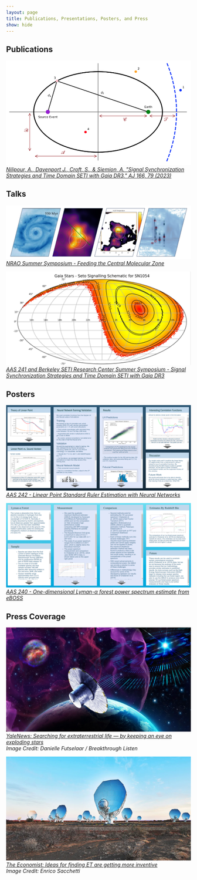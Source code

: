 ```yaml
---
layout: page
title: Publications, Presentations, Posters, and Press
show: hide
---
```


## Publications

[![SETI Ellipsoid](/images/setiEllipsoid.png "SETI Ellipsoid")](https://ui.adsabs.harvard.edu/abs/2023AJ....166...79N/abstract)
*[Nilipour, A., Davenport J., Croft, S., & Siemion, A. "Signal Synchronization Strategies and Time Domain SETI with Gaia DR3." AJ 166, 79 (2023)](https://ui.adsabs.harvard.edu/abs/2023AJ....166...79N/abstract)*


## Talks

[![Feeding the CMZ](/images/nraoTalk.png "Feeding the CMZ")](/files/NRAOFinalTalk.pdf)
*[NRAO Summer Symposium - Feeding the Central Molecular Zone](/files/NRAOFinalTalk.pdf)*

[![SETI Ellipsoid](/images/setiTalk.png "SETI Ellipsoid")](/files/AndyNilipourAAS241Presentation.pdf)
*[AAS 241 and Berkeley SETI Research Center Summer Symposium - Signal Synchronization Strategies and Time Domain SETI with Gaia DR3](/files/AndyNilipourAAS241Presentation.pdf)*

## Posters

[![Linear Point](/images/aas242lp.png "Linear Point")](https://aas242-aas.ipostersessions.com/Default.aspx?s=86-D2-09-E0-43-0F-A3-67-17-B4-3D-E5-79-17-B4-C2)
*[AAS 242 - Linear Point Standard Ruler Estimation with Neural Networks](https://aas242-aas.ipostersessions.com/Default.aspx?s=86-D2-09-E0-43-0F-A3-67-17-B4-3D-E5-79-17-B4-C2)*

[![Lyman-a](/images/aas240lymana.png "Lyman-a")](https://aas240-aas.ipostersessions.com/?s=7A-34-77-02-25-72-22-5C-15-06-27-65-0D-E9-5E-D2)
*[AAS 240 - One-dimensional Lyman-$\alpha$ forest power spectrum estimate from eBOSS](https://aas240-aas.ipostersessions.com/?s=7A-34-77-02-25-72-22-5C-15-06-27-65-0D-E9-5E-D2)*

## Press Coverage

[![SETI Ellipsoid](/images/seto_scheme.jpg "SETI Ellipsoid")](https://news.yale.edu/2023/07/31/searching-extraterrestrial-life-keeping-eye-exploding-stars)
*[YaleNews: Searching for extraterrestrial life — by keeping an eye on exploding stars](https://news.yale.edu/2023/07/31/searching-extraterrestrial-life-keeping-eye-exploding-stars)*  
*Image Credit: Danielle Futselaar / Breakthrough Listen*

[![MeerKAT](/images/economist.png "MeerKAT")](https://www.economist.com/science-and-technology/2023/01/18/ideas-for-finding-et-are-getting-more-inventive)
*[The Economist: Ideas for finding ET are getting more inventive](https://www.economist.com/science-and-technology/2023/01/18/ideas-for-finding-et-are-getting-more-inventive)*  
*Image Credit: Enrico Sacchetti*


